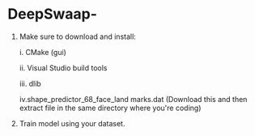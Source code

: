 # DeepSwaap-
1. Make sure to download and install:
   
    i. CMake (gui)

    ii. Visual Studio build tools

    iii. dlib

    iv.shape_predictor_68_face_land     marks.dat (Download this and then extract file in the same directory where you're coding)

3. Train model using your dataset.
